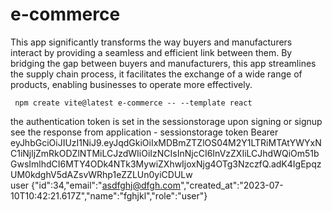 # e-commerce

This app significantly transforms the way buyers and manufacturers interact by providing a seamless and efficient link between them. By bridging the gap between buyers and manufacturers, this app streamlines the supply chain process, it facilitates the exchange of a wide range of products, enabling businesses to operate more effectively.

     npm create vite@latest e-commerce -- --template react

the authentication token is set in the sessionstorage upon signing or signup see the response from application - sessionstorage   token	Bearer eyJhbGciOiJIUzI1NiJ9.eyJqdGkiOiIxMDBmZTZlOS04M2Y1LTRiMTAtYWYxNC1iNjljZmRkODZlNTMiLCJzdWIiOiIzNCIsInNjcCI6InVzZXIiLCJhdWQiOm51bGwsImlhdCI6MTY4ODk4NTk3MywiZXhwIjoxNjg4OTg3NzczfQ.adK4IgEpqzUM0kdghV5dAZsvWRhp1eZZLUn0yiCDULw	
user	{"id":34,"email":"asdfghj@dfgh.com","created_at":"2023-07-10T10:42:21.617Z","name":"fghjkl","role":"user"}